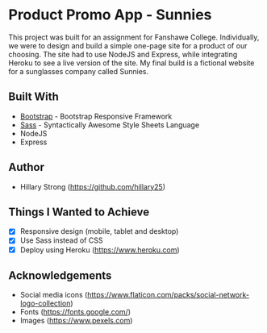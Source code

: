 # Product Promo App - Sunnies
This project was built for an assignment for Fanshawe College. Individually, we were to design and build a simple one-page site for a product of our choosing. The site had to use NodeJS and Express, while integrating Heroku to see a live version of the site. My final build is a fictional website for a sunglasses company called Sunnies.
## Built With
* [Bootstrap](https://getbootstrap.com/ "Bootstrap") - Bootstrap Responsive Framework
* [Sass](https://sass-lang.com/ "Sass") - Syntactically Awesome Style Sheets Language
* NodeJS
* Express
## Author
* Hillary Strong (https://github.com/hillary25)
## Things I Wanted to Achieve
- [x] Responsive design (mobile, tablet and desktop)
- [x] Use Sass instead of CSS
- [x] Deploy using Heroku (https://www.heroku.com)
## Acknowledgements
* Social media icons (https://www.flaticon.com/packs/social-network-logo-collection)
* Fonts (https://fonts.google.com/)
* Images (https://www.pexels.com)
